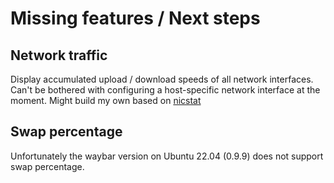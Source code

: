 # Missing features / Next steps

## Network traffic
Display accumulated upload / download speeds of all network interfaces.
Can't be bothered with configuring a host-specific network interface at
the moment. Might build my own based on [nicstat](https://manpages.ubuntu.com/manpages/trusty/man1/nicstat.1.html)


## Swap percentage
Unfortunately the waybar version on Ubuntu
22.04 (0.9.9) does not support swap percentage.


